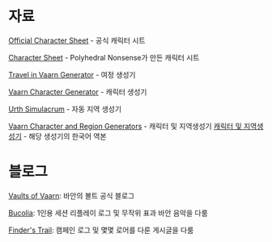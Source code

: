 # 자료

[Official Character Sheet](https://drive.google.com/drive/folders/1Exq2dq0bUgPiwBy4PDvj1sSRHO7SIQB1 "Official Character Sheet") - 공식 캐릭터 시트

[Character Sheet](https://polyhedralnonsense.com/2022/02/13/vaults-of-vaarn-a-custom-character-sheet-for-an-osr-science-fantasy-game/ "Character Sheet") - Polyhedral Nonsense가 만든 캐릭터 시트

[Travel in Vaarn Generator](https://perchance.org/travelinvaarn "Travel In Vaarn Generator") - 여정 생성기

[Vaarn Character Generator](https://perchance.org/vaarnpcgen "Vaarn Character Generator") - 캐릭터 생성기

[Urth Simulacrum](https://gulluthgulch.itch.io/urth-simulacrum "Urth Simulacrum") - 자동 지역 생성기

[Vaarn Character and Region Generators](https://vaarn-generators.vercel.app/ "Vaarn Character And Region Generators") - 캐릭터 및 지역생성기 
[캐릭터 및 지역생성기](https://vedminstuden.github.io/vaarn-generators-ko/) - 해당 생성기의 한국어 역본

# 블로그 <!-- {docsify-ignore} -->

[Vaults of Vaarn](https://vaultsofvaarn.com/ "Vaults Of Vaarn"): 바안의 볼트 공식 블로그

[Bucolia](https://bucoliablog.wordpress.com/ "Bucolia"): 1인용 세션 리플레이 로그 및 무작위 표과 바안 음악을 다룸

[Finder's Trail](https://finderstrails.tumblr.com/ "Finder&#39;S Trail"): 캠페인 로그 및 몇몇 로어를 다룬 게시글을 다룸
